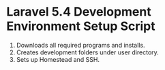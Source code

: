 
# Laravel 5.4 Development Environment Setup Script
1) Downloads all required programs and installs.
2) Creates development folders under user directory.
3) Sets up Homestead and SSH.
